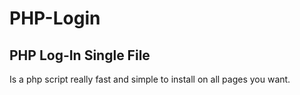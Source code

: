 PHP-Login 
=========

PHP Log-In Single File
---------

Is a php script really fast and simple to install on all pages you want.
